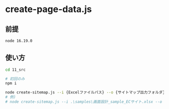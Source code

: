 # create-page-data.js

## 前提

```sh
node 16.19.0
```

## 使い方

```sh
cd 11_src

# 初回のみ
npm i

node create-sitemap.js --i {Excelファイルパス} --o {サイトマップ出力フォルダ}
# 例)
# node create-sitemap.js --i .\samples\画面設計_sample_ECサイト.xlsx --o out/ECサイト
```
